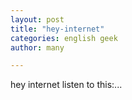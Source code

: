 ```yaml
---
layout: post
title: "hey-internet"
categories: english geek
author: many

---
```


hey internet listen to this:...
